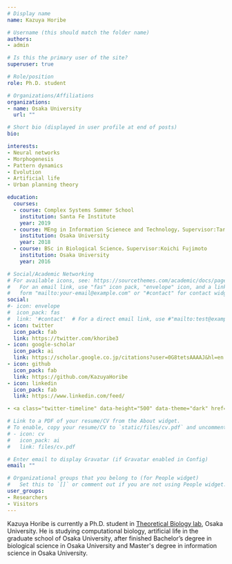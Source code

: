 ```yaml
---
# Display name
name: Kazuya Horibe

# Username (this should match the folder name)
authors:
- admin

# Is this the primary user of the site?
superuser: true

# Role/position
role: Ph.D. student

# Organizations/Affiliations
organizations:
- name: Osaka University
  url: ""

# Short bio (displayed in user profile at end of posts)
bio: 

interests:
- Neural networks
- Morphogenesis
- Pattern dynamics
- Evolution
- Artificial life
- Urban planning theory

education:
  courses:
  - course: Complex Systems Summer School
    institution: Santa Fe Institute
    year: 2019
  - course: MEng in Information Scienece and Technology，Supervisor:Taro Maeda
    institution: Osaka University
    year: 2018
  - course: BSc in Biological Science，Supervisor:Koichi Fujimoto
    institution: Osaka University
    year: 2016

# Social/Academic Networking
# For available icons, see: https://sourcethemes.com/academic/docs/page-builder/#icons
#   For an email link, use "fas" icon pack, "envelope" icon, and a link in the
#   form "mailto:your-email@example.com" or "#contact" for contact widget.
social:
#- icon: envelope
#  icon_pack: fas
#  link: '#contact'  # For a direct email link, use #"mailto:test@example.org".
- icon: twitter
  icon_pack: fab
  link: https://twitter.com/khoribe3
- icon: google-scholar
  icon_pack: ai
  link: https://scholar.google.co.jp/citations?user=0G8tetsAAAAJ&hl=en
- icon: github
  icon_pack: fab
  link: https://github.com/KazuyaHoribe
- icon: linkedin
  icon_pack: fab
  link: https://www.linkedin.com/feed/

- <a class="twitter-timeline" data-height="500" data-theme="dark" href="https://twitter.com/khoribe3?ref_src=twsrc%5Etfw">Tweets by khoribe3</a> <script async src="https://platform.twitter.com/widgets.js" charset="utf-8"></script>

# Link to a PDF of your resume/CV from the About widget.
# To enable, copy your resume/CV to `static/files/cv.pdf` and uncomment the lines below.
# - icon: cv
#   icon_pack: ai
#   link: files/cv.pdf

# Enter email to display Gravatar (if Gravatar enabled in Config)
email: ""

# Organizational groups that you belong to (for People widget)
#   Set this to `[]` or comment out if you are not using People widget.
user_groups:
- Researchers
- Visitors
---
```


Kazuya Horibe is currently a Ph.D. student in [Theoretical Biology lab](http://www.bio.sci.osaka-u.ac.jp/~fujimoto/), Osaka University. He is studying computational biology, artificial life in the graduate school of Osaka University, after finished Bachelor’s degree in biological science in Osaka University and Master's degree in information science in Osaka University.

